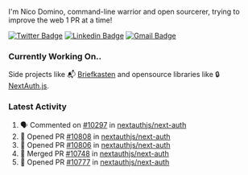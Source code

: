 
I'm Nico Domino, command-line warrior and open sourcerer, trying to improve the web 1 PR at a time!

[![Twitter Badge](https://img.shields.io/badge/-@ndom91-1ca0f1?style=flat-square&labelColor=1ca0f1&logo=twitter&logoColor=white&link=https://twitter.com/ndom91)](https://twitter.com/ndom91) [![Linkedin Badge](https://img.shields.io/badge/-ndom91-blue?style=flat-square&logo=Linkedin&logoColor=white&link=https://www.linkedin.com/in/ndom91/)](https://www.linkedin.com/in/ndom91/) [![Gmail Badge](https://img.shields.io/badge/-yo@ndo.dev-c14438?style=flat-square&logo=mail.ru&logoColor=white&link=mailto:yo@ndo.dev)](mailto:yo@ndo.dev)

### Currently Working On..

Side projects like 📬 [Briefkasten](https://briefkastenhq.com) and opensource libraries like 🔒 [NextAuth.js](https://github.com/nextauthjs/next-auth).

<!--START_SECTION_PROFILE_VIEWS:readme-info-->
<!--END_SECTION_PROFILE_VIEWS:readme-info-->

<!--START_SECTION_DAILY_COMMIT:readme-info-->
<!--END_SECTION_DAILY_COMMIT:readme-info-->

<!--START_SECTION_WEEKLY_COMMIT:readme-info-->
<!--END_SECTION_WEEKLY_COMMIT:readme-info-->

### Latest Activity

<!--START_SECTION:activity-->
1. 🗣 Commented on [#10297](https://github.com/nextauthjs/next-auth/pull/10297#issuecomment-2092782848) in [nextauthjs/next-auth](https://github.com/nextauthjs/next-auth)
2. 💪 Opened PR [#10808](https://github.com/nextauthjs/next-auth/pull/10808) in [nextauthjs/next-auth](https://github.com/nextauthjs/next-auth)
3. 💪 Opened PR [#10806](https://github.com/nextauthjs/next-auth/pull/10806) in [nextauthjs/next-auth](https://github.com/nextauthjs/next-auth)
4. 🎉 Merged PR [#10748](https://github.com/nextauthjs/next-auth/pull/10748) in [nextauthjs/next-auth](https://github.com/nextauthjs/next-auth)
5. 💪 Opened PR [#10777](https://github.com/nextauthjs/next-auth/pull/10777) in [nextauthjs/next-auth](https://github.com/nextauthjs/next-auth)
<!--END_SECTION:activity-->
